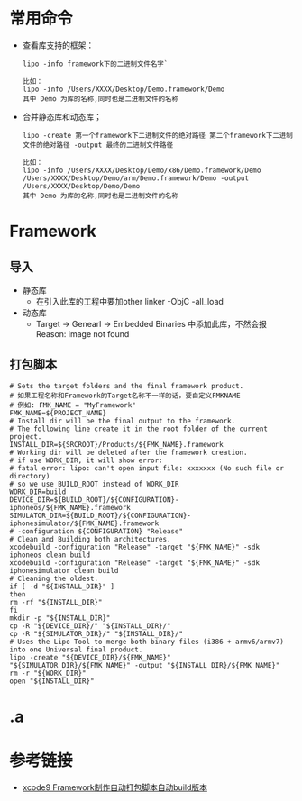 # 常用命令
* 查看库支持的框架：
    
    ```
    lipo -info framework下的二进制文件名字`
    
    比如：
    lipo -info /Users/XXXX/Desktop/Demo.framework/Demo
    其中 Demo 为库的名称,同时也是二进制文件的名称
    ```
    
* 合并静态库和动态库；
    
    ```
    lipo -create 第一个framework下二进制文件的绝对路径 第二个framework下二进制文件的绝对路径 -output 最终的二进制文件路径
    
    比如：
    lipo -info /Users/XXXX/Desktop/Demo/x86/Demo.framework/Demo /Users/XXXX/Desktop/Demo/arm/Demo.framework/Demo -output /Users/XXXX/Desktop/Demo/Demo
    其中 Demo 为库的名称,同时也是二进制文件的名称
    ```


# Framework 
## 导入
* 静态库
    * 在引入此库的工程中要加other linker -ObjC -all_load
* 动态库
    * Target -> Genearl -> Embedded Binaries 中添加此库，不然会报 Reason: image not found

## 打包脚本

```objc
# Sets the target folders and the final framework product.
# 如果工程名称和Framework的Target名称不一样的话，要自定义FMKNAME
# 例如: FMK_NAME = "MyFramework"
FMK_NAME=${PROJECT_NAME}
# Install dir will be the final output to the framework.
# The following line create it in the root folder of the current project.
INSTALL_DIR=${SRCROOT}/Products/${FMK_NAME}.framework
# Working dir will be deleted after the framework creation.
# if use WORK_DIR, it will show error:
# fatal error: lipo: can't open input file: xxxxxxx (No such file or directory)
# so we use BUILD_ROOT instead of WORK_DIR
WORK_DIR=build
DEVICE_DIR=${BUILD_ROOT}/${CONFIGURATION}-iphoneos/${FMK_NAME}.framework
SIMULATOR_DIR=${BUILD_ROOT}/${CONFIGURATION}-iphonesimulator/${FMK_NAME}.framework
# -configuration ${CONFIGURATION} "Release"
# Clean and Building both architectures.
xcodebuild -configuration "Release" -target "${FMK_NAME}" -sdk iphoneos clean build
xcodebuild -configuration "Release" -target "${FMK_NAME}" -sdk iphonesimulator clean build
# Cleaning the oldest.
if [ -d "${INSTALL_DIR}" ]
then
rm -rf "${INSTALL_DIR}"
fi
mkdir -p "${INSTALL_DIR}"
cp -R "${DEVICE_DIR}/" "${INSTALL_DIR}/"
cp -R "${SIMULATOR_DIR}/" "${INSTALL_DIR}/"
# Uses the Lipo Tool to merge both binary files (i386 + armv6/armv7) into one Universal final product.
lipo -create "${DEVICE_DIR}/${FMK_NAME}" "${SIMULATOR_DIR}/${FMK_NAME}" -output "${INSTALL_DIR}/${FMK_NAME}"
rm -r "${WORK_DIR}"
open "${INSTALL_DIR}"
```

# .a

# 参考链接
* [xcode9 Framework制作自动打包脚本自动build版本](https://blog.csdn.net/iunion/article/details/79694467)